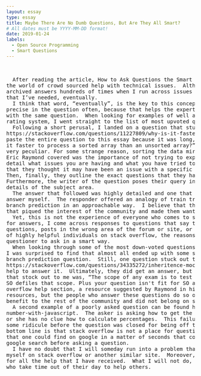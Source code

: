 ```yaml
---
layout: essay
type: essay
title: Maybe There Are No Dumb Questions, But Are They All Smart?
# All dates must be YYYY-MM-DD format!
date: 2019-01-24
labels:
  - Open Source Programming
  - Smart Questions
---
```

<pre>


  After reading the article, How to Ask Questions the Smart Way, by Eric Steven Raymond, I felt armed with new tools for entering 
the world of crowd sourced help with technical issues.  Although I’ve never asked a question on stack overflow, I’ve turned to the
archived answers hundreds of times when I run across issues that have stumped me and have almost always been able to find the answers 
that I’ve needed, eventually.
  I think that word, “eventually”, is the key to this concept of asking smart questions.  Raymond talked about the importance of being
precise in the question often, because that helps the expert with his or her answer, but it is also important for the people who follow 
with the same question.  When looking for examples of well asked questions, I had this thought in mind, and since stack overflow has a 
rating system, I went straight to the list of most upvoted questions to see the success stories.
  Following a short perusal, I landed on a question that stuck out to me.  This question can be found at the link 
https://stackoverflow.com/questions/11227809/why-is-it-faster-to-process-a-sorted-array-than-an-unsorted-array, but I will not copy and
paste the entire question to this essay because it was long, with multiple parts and more than a little code.  The writer asks, “Why is 
it faster to process a sorted array than an unsorted array?”  He or she then goes on to explain, Here is a piece of C++ code that seems 
very peculiar. For some strange reason, sorting the data miraculously makes the code almost six times faster.”  One of the topics that 
Eric Raymond covered was the importance of not trying to explain what you think is causing the problem, but rather just to explain in 
detail what issues you are having and what you have tried to fix it, and this asker does just that.  They post the code, then explain 
that they thought it may have been an issue with a specific language or compiler, and that they have tried changing that variable.  
Then, finally, they outline the exact questions that they have rather than just leaving it as some vague, open-ended question.  
Furthermore, the writer of the question poses their query in a manner that makes them sound intelligent and interested in the technical 
details of the subject area.
  The answer that followed was highly detailed and one that I found interesting even though I had not actually been searching for the 
answer myself.  The responder offered an analogy of train trying to predict which way they were going to turn at a junction to present 
branch prediction in an approachable way.  I believe that this highly detailed answer was given because the question was asked in a way 
that piqued the interest of the community and made them want to help solve this problem.
  Yet, this is not the experience of everyone who comes to stack overflow seeking assistance.  All too often when I’ve been searching 
for answers, I come across responses to questions that say things like try google (in one form or another), annoyance at duplicate 
questions, posts in the wrong area of the forum or site, or no responses at all.  Since there are thousands upon thousands of examples 
of highly helpful individuals on stack overflow, the reasons for these negative responses are almost certainly due to the failure of the 
questioner to ask in a smart way.
  When looking through some of the most down-voted questions on stack overflow, I found many that were asked in a poor manner, although 
I was surprised to find that almost all ended up with some sort of answer from a kind person, though nowhere near the detail of the 
branch prediction question.  Still, one question stuck out to me, and this question can be found here: 
https://stackoverflow.com/questions/34335272/inheritence-mock-exam.  The asker has posted a question from their mock exam and is seeking 
help to answer it.  Ultimately, they did get an answer, but they also received a lot of negativity in the comments.  The main response 
that stock out to me was, “The scope of any exam is to test your knowledge of the topic. Asking an "urgent" or "last-minute" question on 
SO defiles that scope. Plus your question isn't fit for SO anyway, for many reasons. See here”.  Clicking on here sent me to the stack 
overflow help section, a resource suggested by Raymond in his article.  It is imperative to remember that these websites are valuable 
resources, but the people who answer these questions do so on their own time and do not get paid.  This particular question had no 
benefit to the rest of the community and did not belong on stack overflow in the first place.
  A second example of a poorly asked question can be found here: https://stackoverflow.com/questions/35723062/get-the-percentage-of-a-
number-with-javascript.  The asker is asking how to get the percentage of a number using javascript, but in the question shows that he 
or she has no clue how to calculate percentages.  This failure to present the question in a smart way, got twenty-five down votes and 
some ridicule before the question was closed for being off topic.  After all, it was a math question in the programming section.  The 
bottom line is that stack overflow is not a place for questions about how to calculate a percentage.  There are thousands of resources 
that one could find on google in a matter of seconds that could answer this question.  It’s like Raymond explained, always start with a 
google search before asking a question.
  I have no doubt that I will someday run into a problem that I cannot find the answer to with a search and have to ask a question 
myself on stack overflow or another similar site.  Moreover, I hope to have the knowledge to answer questions myself as a bit of payback 
for all the help that I have received.  What I will not do, is ask questions in a stupid way, because I have too much respect for those 
who take time out of their day to help others. 
</pre>




